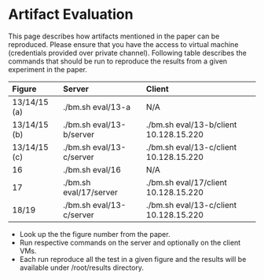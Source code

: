 # Artifact Evaluation

This page describes how artifacts mentioned in the paper can be reproduced. Please ensure
that you have the access to virtual machine (credentials provided over private
channel). Following table describes the commands that should be run to reproduce the results
from a given experiment in the paper.


| Figure       | Server                   | Client                                 |
|:-------------|:-------------------------|:---------------------------------------|
| 13/14/15 (a) | ./bm.sh eval/13-a        | N/A                                    |
| 13/14/15 (b) | ./bm.sh eval/13-b/server | ./bm.sh eval/13-b/client 10.128.15.220 |
| 13/14/15 (c) | ./bm.sh eval/13-c/server | ./bm.sh eval/13-c/client 10.128.15.220 |
| 16           | ./bm.sh eval/16          | N/A                                    |
| 17           | ./bm.sh eval/17/server   | ./bm.sh eval/17/client 10.128.15.220   |
| 18/19        | ./bm.sh eval/13-c/server | ./bm.sh eval/13-c/client 10.128.15.220 |


- Look up the the figure number from the paper.
- Run respective commands on the server and optionally on the client VMs.
- Each run reproduce all the test in a given figure and the results will be available under
  /root/results directory.

